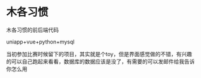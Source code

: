 # 木各习惯
木各习惯的前后端代码

uniapp+vue+python+mysql

当初参加比赛时候留下的项目，其实就是个toy，但是界面感觉做的不错，有兴趣的可以自己跑起来看看，数据库的数据应该是没了，有需要的可以发邮件给我告诉你怎么用

